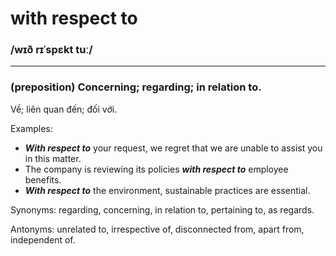 # with respect to

### /wɪð rɪˈspɛkt tuː/

---

### (preposition) Concerning; regarding; in relation to.

Về; liên quan đến; đối với.

Examples:
- **_With respect to_** your request, we regret that we are unable to assist you in this matter.
- The company is reviewing its policies **_with respect to_** employee benefits.
- **_With respect to_** the environment, sustainable practices are essential.

Synonyms: regarding, concerning, in relation to, pertaining to, as regards.

Antonyms: unrelated to, irrespective of, disconnected from, apart from, independent of.